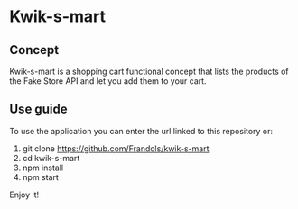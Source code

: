 # Kwik-s-mart

## Concept

Kwik-s-mart is a shopping cart functional concept that lists the products of the Fake Store API and let you add them to your cart.

## Use guide

To use the application you can enter the url linked to this repository or:

1. git clone https://github.com/Frandols/kwik-s-mart
1. cd kwik-s-mart
1. npm install
1. npm start

Enjoy it!